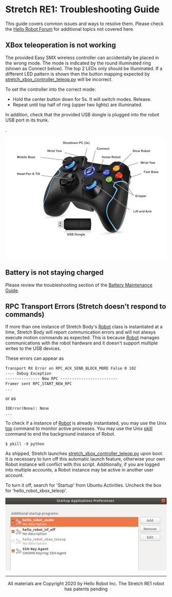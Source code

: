 # Stretch RE1: Troubleshooting Guide

This guide covers common issues and ways to resolve them. Please check the [Hello Robot Forum](https://forum.hello-robot.com) for additional topics not covered here.

## XBox teleoperation is not working 

The provided Easy SMX wireless controller can accidentally be placed in the wrong mode. The mode is indicated by the round illuminated ring (shown as Connect below). The top 2 LEDs only should be illuminated. If a different LED pattern is shown then the button mapping expected by [stretch_xbox_controller_teleop.py](https://github.com/hello-robot/stretch_body/blob/master/tools/bin/stretch_xbox_controller_teleop.py0) will be incorrect.

To set the controller into the correct mode:

- Hold the center button down for 5s. It will switch modes. Release.
- Repeat until top half of ring (upper two lights) are illuminated.

In addition, check that the provided USB dongle is plugged into the robot USB port in its trunk.

. 

![](./images/xbox.png)

## Battery is not staying charged

Please review the troubleshooting section of the [Battery Maintenance Guide](./battery_maintenance_guide.md).

## RPC Transport Errors (Stretch doesn't respond to commands)

If more than one instance of Stretch Body's [Robot](https://github.com/hello-robot/stretch_body/blob/master/body/stretch_body/robot.py) class is instantiated at a time, Stretch Body will report communication errors and will not always execute motion commands as expected. This is because [Robot](https://github.com/hello-robot/stretch_body/blob/master/body/stretch_body/robot.py)  manages communications with the robot hardware and it doesn't support multiple writes to the USB devices.

These errors can appear as

```
Transport RX Error on RPC_ACK_SEND_BLOCK_MORE False 0 102
---- Debug Exception
--------------- New RPC -------------------------
Framer sent RPC_START_NEW_RPC
...
```

or as

```
IOError(None): None
...
```

To check if a instance of [Robot](https://github.com/hello-robot/stretch_body/blob/master/body/stretch_body/robot.py) is already instantiated, you may use the Unix [top](https://www.unixtutorial.org/commands/top) command to monitor active processes. You may use the Unix [pkill](https://linuxize.com/post/pkill-command-in-linux/) command to end the background instance of Robot.

```console
$ pkill -9 python
```

As shipped, Stretch launches [stretch_xbox_controller_teleop.py](https://github.com/hello-robot/stretch_body/blob/master/tools/bin/stretch_xbox_controller_teleop.py) upon boot. It is necessary to turn off this automatic launch feature, otherwise your own Robot instance will conflict with this script. Additionally, if you are logged into multiple accounts, a Robot instance may be active in another user account.

To turn it off, search for 'Startup' from Ubuntu Activities. Uncheck the box for 'hello_robot_xbox_teleop'.

![](./images/xbox_off_rs.png)

------
<div align="center"> All materials are Copyright 2020 by Hello Robot Inc. The Stretch RE1 robot has patents pending</div>
